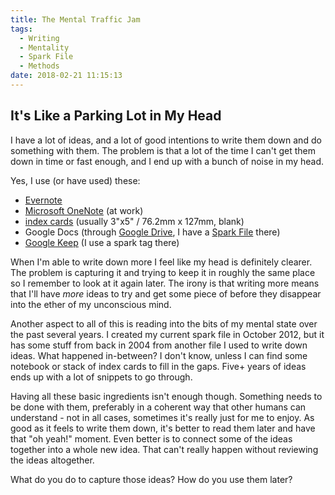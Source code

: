 ```yaml
---
title: The Mental Traffic Jam
tags:
  - Writing
  - Mentality
  - Spark File
  - Methods
date: 2018-02-21 11:15:13
---
```


## It's Like a Parking Lot in My Head

I have a lot of ideas, and a lot of good intentions to write them down and do something with them. The problem is that a lot of the time I can't get them down in time or fast enough, and I end up with a bunch of noise in my head.

Yes, I use (or have used) these:

  - [Evernote](https://evernote.com/)
  - [Microsoft OneNote](https://site.onenote.com) (at work)
  - [index cards](https://en.wikipedia.org/wiki/Index_card) (usually 3"x5" / 76.2mm x 127mm, blank)
  - Google Docs (through [Google Drive](https://drive.google.com/), I have a [Spark File](https://medium.com/the-writers-room/the-spark-file-8d6e7df7ae58) there)
  - [Google Keep](https://keep.google.com/) (I use a spark tag there)

When I'm able to write down more I feel like my head is definitely clearer. The problem is capturing it and trying to keep it in roughly the same place so I remember to look at it again later. The irony is that writing more means that I'll have *more* ideas to try and get some piece of before they disappear into the ether of my unconscious mind.

Another aspect to all of this is reading into the bits of my mental state over the past several years. I created my current spark file in October 2012, but it has some stuff from back in 2004 from another file I used to write down ideas. What happened in-between? I don't know, unless I can find some notebook or stack of index cards to fill in the gaps. Five+ years of ideas ends up with a lot of snippets to go through.

Having all these basic ingredients isn't enough though. Something needs to be done with them, preferably in a coherent way that other humans can understand - not in all cases, sometimes it's really just for me to enjoy. As good as it feels to write them down, it's better to read them later and have that "oh yeah!" moment. Even better is to connect some of the ideas together into a whole new idea. That can't really happen without reviewing the ideas altogether.

What do you do to capture those ideas? How do you use them later?
